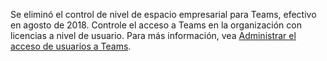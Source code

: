  Se eliminó el control de nivel de espacio empresarial para Teams, efectivo en agosto de 2018. Controle el acceso a Teams en la organización con licencias a nivel de usuario. Para más información, vea [Administrar el acceso de usuarios a Teams](../user-access.md).


